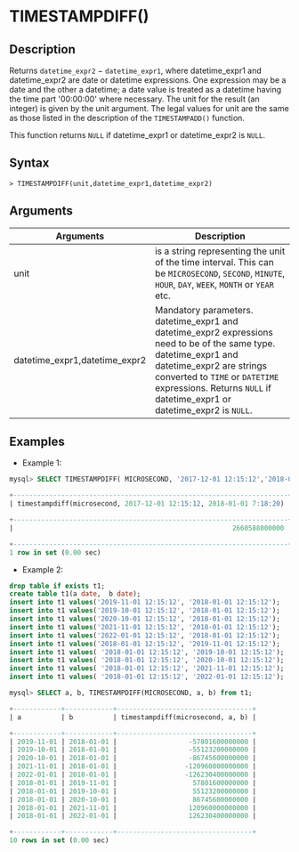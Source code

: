 # **TIMESTAMPDIFF()**

## **Description**

Returns `datetime_expr2` − `datetime_expr1`, where datetime_expr1 and datetime_expr2 are date or datetime expressions. One expression may be a date and the other a datetime; a date value is treated as a datetime having the time part '00:00:00' where necessary. The unit for the result (an integer) is given by the unit argument. The legal values for unit are the same as those listed in the description of the `TIMESTAMPADD()` function.

This function returns `NULL` if datetime_expr1 or datetime_expr2 is `NULL`.

## **Syntax**

```
> TIMESTAMPDIFF(unit,datetime_expr1,datetime_expr2)
```

## **Arguments**

|  Arguments   | Description  |
|  ----  | ----  |
| unit| is a string representing the unit of the time interval. This can be `MICROSECOND`, `SECOND`, `MINUTE`, `HOUR`, `DAY`, `WEEK`, `MONTH` or `YEAR` etc. |
| datetime_expr1,datetime_expr2 | Mandatory parameters. datetime_expr1 and datetime_expr2 expressions need to be of the same type. datetime_expr1 and datetime_expr2 are strings converted to `TIME` or `DATETIME` expressions. Returns `NULL` if datetime_expr1 or datetime_expr2 is `NULL`. |

## **Examples**

- Example 1:

```sql
mysql> SELECT TIMESTAMPDIFF( MICROSECOND, '2017-12-01 12:15:12','2018-01-01 7:18:20');

+---------------------------------------------------------------------+
| timestampdiff(microsecond, 2017-12-01 12:15:12, 2018-01-01 7:18:20) |

+---------------------------------------------------------------------+
|                                                       2660588000000 |

+---------------------------------------------------------------------+
1 row in set (0.00 sec)
```

- Example 2:

```sql
drop table if exists t1;
create table t1(a date,  b date);
insert into t1 values('2019-11-01 12:15:12', '2018-01-01 12:15:12');
insert into t1 values('2019-10-01 12:15:12', '2018-01-01 12:15:12');
insert into t1 values('2020-10-01 12:15:12', '2018-01-01 12:15:12');
insert into t1 values('2021-11-01 12:15:12', '2018-01-01 12:15:12');
insert into t1 values('2022-01-01 12:15:12', '2018-01-01 12:15:12');
insert into t1 values('2018-01-01 12:15:12', '2019-11-01 12:15:12');
insert into t1 values( '2018-01-01 12:15:12', '2019-10-01 12:15:12');
insert into t1 values( '2018-01-01 12:15:12', '2020-10-01 12:15:12');
insert into t1 values( '2018-01-01 12:15:12', '2021-11-01 12:15:12');
insert into t1 values( '2018-01-01 12:15:12', '2022-01-01 12:15:12');

mysql> SELECT a, b, TIMESTAMPDIFF(MICROSECOND, a, b) from t1;

+------------+------------+----------------------------------+
| a          | b          | timestampdiff(microsecond, a, b) |

+------------+------------+----------------------------------+
| 2019-11-01 | 2018-01-01 |                  -57801600000000 |
| 2019-10-01 | 2018-01-01 |                  -55123200000000 |
| 2020-10-01 | 2018-01-01 |                  -86745600000000 |
| 2021-11-01 | 2018-01-01 |                 -120960000000000 |
| 2022-01-01 | 2018-01-01 |                 -126230400000000 |
| 2018-01-01 | 2019-11-01 |                   57801600000000 |
| 2018-01-01 | 2019-10-01 |                   55123200000000 |
| 2018-01-01 | 2020-10-01 |                   86745600000000 |
| 2018-01-01 | 2021-11-01 |                  120960000000000 |
| 2018-01-01 | 2022-01-01 |                  126230400000000 |

+------------+------------+----------------------------------+
10 rows in set (0.00 sec)
```
